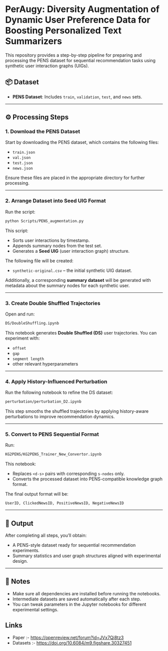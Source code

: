 # PerAugy: Diversity Augmentation of Dynamic User Preference Data for Boosting Personalized Text Summarizers

This repository provides a step-by-step pipeline for preparing and processing the PENS dataset for sequential recommendation tasks using synthetic user interaction graphs (UIGs).

## 📦 Dataset

* **PENS Dataset**: Includes `train`, `validation`, `test`, and `news` sets.

---

## ⚙️ Processing Steps

### 1. Download the PENS Dataset

Start by downloading the PENS dataset, which contains the following files:

* `train.json`
* `val.json`
* `test.json`
* `news.json`

Ensure these files are placed in the appropriate directory for further processing.

---

### 2. Arrange Dataset into Seed UIG Format

Run the script:

```bash
python Scripts/PENS_augmentation.py
```

This script:

* Sorts user interactions by timestamp.
* Appends summary nodes from the test set.
* Generates a **Seed UIG** (user interaction graph) structure.

The following file will be created:

* `synthetic-original.csv` – the initial synthetic UIG dataset.

Additionally, a corresponding **summary dataset** will be generated with metadata about the summary nodes for each synthetic user.

---

### 3. Create Double Shuffled Trajectories

Open and run:

```bash
DS/DoubleShuffling.ipynb
```

This notebook generates **Double Shuffled (DS)** user trajectories. You can experiment with:

* `offset`
* `gap`
* `segment length`
* other relevant hyperparameters

---

### 4. Apply History-Influenced Perturbation

Run the following notebook to refine the DS dataset:

```bash
perturbation/perturbation_D2.ipynb
```

This step smooths the shuffled trajectories by applying history-aware perturbations to improve recommendation dynamics.

---

### 5. Convert to PENS Sequential Format

Run:

```bash
KG2PENS/KG2PENS_Trainer_New_Convertor.ipynb
```

This notebook:

* Replaces `<d-s>` pairs with corresponding `s-nodes` only.
* Converts the processed dataset into PENS-compatible knowledge graph format.

The final output format will be:

```
UserID, ClickedNewsID, PositiveNewsID, NegativeNewsID
```

---

## 📁 Output

After completing all steps, you’ll obtain:

* A PENS-style dataset ready for sequential recommendation experiments.
* Summary statistics and user graph structures aligned with experimental design.

---

## 📌 Notes

* Make sure all dependencies are installed before running the notebooks.
* Intermediate datasets are saved automatically after each step.
* You can tweak parameters in the Jupyter notebooks for different experimental settings.

## Links

* Paper :- https://openreview.net/forum?id=JVx7Qi8tz3
* Datasets :- https://doi.org/10.6084/m9.figshare.30327451
